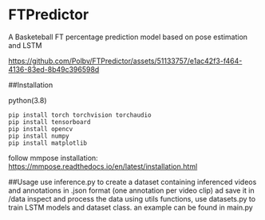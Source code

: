 # FTPredictor
A Basketeball FT percentage prediction model based on pose estimation and LSTM


https://github.com/Polbv/FTPredictor/assets/51133757/e1ac42f3-f464-4136-83ed-8b49c396598d





##Installation

python(3.8)
```
pip install torch torchvision torchaudio
pip install tensorboard
pip install opencv
pip install numpy
pip install matplotlib
```
follow mmpose installation: https://mmpose.readthedocs.io/en/latest/installation.html

##Usage
use inference.py to create a dataset containing inferenced videos and annotations in .json format (one annotation per video clip) ad save it in /data
inspect and process the data using utils functions, use datasets.py to train LSTM models and dataset class. 
an example can be found in main.py


